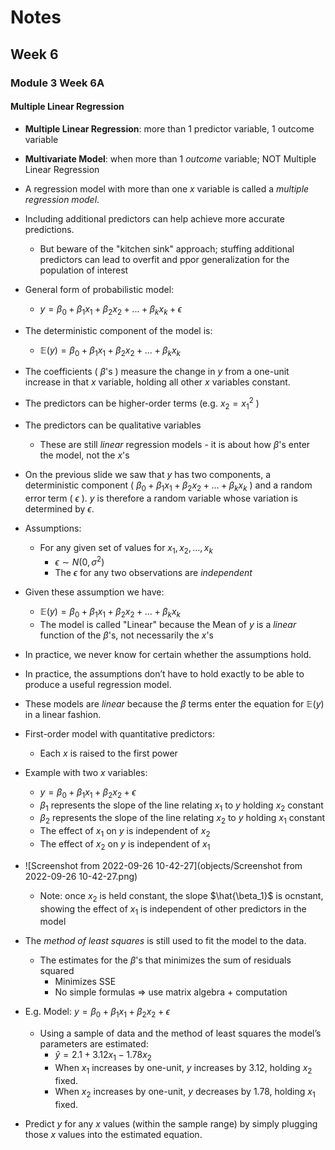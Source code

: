 $$
\newcommand{\pr}{\text{I\kern-0.15em P}}
\newcommand{\Ha}{H_a}
\newcommand{\Ho}{H_0}
\newcommand{\pv}{\text{p-value}}
\newcommand{\ss}{\sum_{i=1}^{n}}
$$


# Notes

## Week 6
### Module 3 Week 6A

#### Multiple Linear Regression 

- **Multiple Linear Regression**: more than 1 predictor variable, 1 outcome variable
- **Multivariate Model**: when more than 1 *outcome* variable; NOT Multiple Linear Regression

- A regression model with more than one $x$ variable is called a *multiple regression model*. 

- Including additional predictors can help achieve more accurate predictions. 

    - But beware of the "kitchen sink" approach; stuffing additional predictors  can lead to overfit and ppor generalization for the population of interest

- General form of probabilistic model: 

    - $y = \beta_0 + \beta_1 x_1 + \beta_2 x_2 + ... + \beta_k x_k + \epsilon$

- The deterministic component of the model is: 

    - $\mathbb{E}(y) = \beta_0 + \beta_1 x_1 + \beta_2 x_2 + ... + \beta_k x_k$

- The coefficients ( $\beta$'s ) measure the change in $y$ from a one-unit increase in that $x$ variable, holding all other $x$ variables constant.

    

- The predictors can be higher-order terms (e.g. $x_2 = x_1^2$ ) 

- The predictors can be qualitative variables 

    - These are still *linear* regression models - it is about how $\beta$'s enter the model, not the $x$'s 

- On the previous slide we saw that $y$ has two components, a deterministic component ( $\beta_0 + \beta_1 x_1 + \beta_2 x_2 + ... + \beta_k x_k$ ) and a random error term ( $\epsilon$ ). $y$ is therefore a random variable whose variation is determined by $\epsilon$.

    

- Assumptions: 

    - For any given set of values for $x_1, x_2, ..., x_k$
        - $\epsilon \sim N(0, \sigma^2)$
        - The $\epsilon$ for any two observations are *independent* 

- Given these assumption we have: 

    - $\mathbb{E}(y) = \beta_0 + \beta_1 x_1 + \beta_2 x_2 + ... + \beta_k x_k$
    - The model is called "Linear" because the Mean of $y$ is a *linear* function of the $\beta$'s, not necessarily the $x$'s

- In practice, we never know for certain whether the assumptions hold. 

- In practice, the assumptions don’t have to hold exactly to be able to produce a useful regression model. 

- These models are *linear* because the $\beta$ terms enter the equation for $\mathbb{E}(y)$ in a linear fashion. 

    

- First-order model with quantitative predictors: 

    - Each $x$ is raised to the first power 

- Example with two $x$ variables: 

    - $y = \beta_0 + \beta_1 x_1 + \beta_2 x_2 + \epsilon$
    - $\beta_1$ represents the slope of the line relating $x_1$ to $y$ holding $x_2$ constant 
    - $\beta_2$ represents the slope of the line relating $x_2$ to $y$ holding $x_1$ constant 
    - The effect of $x_1$ on $y$ is independent of $x_2$
    - The effect of $x_2$ on $y$ is independent of $x_1$

    

- ![Screenshot from 2022-09-26 10-42-27](objects/Screenshot from 2022-09-26 10-42-27.png)

    - Note: once $x_2$ is held constant, the slope $\hat{\beta_1}$ is ocnstant, showing the effect of $x_1$ is independent of other predictors in the model

    

- The *method of least squares* is still used to fit the model to the data. 

    - The estimates for the $\beta$'s that minimizes the sum of residuals squared 
        - Minimizes SSE 
        - No simple formulas => use matrix algebra + computation

- E.g. Model: $y = \beta_0 + \beta_1 x_1 + \beta_2 x_2 + \epsilon$

    - Using a sample of data and the method of least squares the model’s parameters are estimated: 
        - $\hat{y} = 2.1 + 3.12 x_1 - 1.78 x_2$
        - When $x_1$ increases by one-unit, $y$ increases by $3.12$, holding $x_2$ fixed. 
        - When $x_2$ increases by one-unit, $y$ decreases by $1.78$, holding $x_1$ fixed. 

- Predict $y$ for any $x$ values (within the sample range) by simply plugging those $x$ values into the estimated equation.

